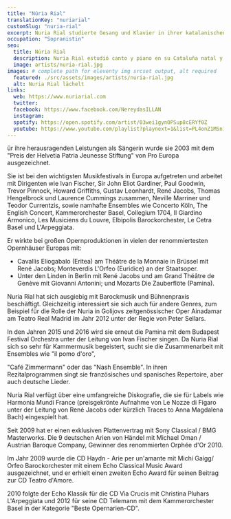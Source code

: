 ```yaml
---
title: "Núria Rial"
translationKey: "nuriarial"
customSlug: "nuria-rial"
excerpt: Nuria Rial studierte Gesang und Klavier in ihrer katalanischen Heimat und war Mitglied der Klasse von Kurt Widmer an der Musikhochschule Basel.
occupation: "Sopranistin"
seo:
  title: Núria Rial
  description: Nuria Rial estudió canto y piano en su Cataluña natal y fue miembro de la clase de Kurt Widmer en la Academia de Música de Basilea.
  image: artists/nuria-rial.jpg
images: # complete path for eleventy img srcset output, alt required
  featured: ./src/assets/images/artists/nuria-rial.jpg
  alt: Nuria Rial lächelt
links:
  web: https://www.nuriarial.com
  twitter:
  facebook: https://www.facebook.com/NereydasILLAN
  instagram:
  spotify: https://open.spotify.com/artist/03wei1gynOPSup8cERYf0Z
  youtube: https://www.youtube.com/playlist?playnext=1&list=PL4onZ1MSn1YJdog0CG7JeLpnl1ys7bEpU&feature=gws_kp_artist
---
```


ür ihre herausragenden Leistungen als Sängerin wurde sie 2003 mit dem "Preis der Helvetia Patria Jeunesse Stiftung" von Pro Europa ausgezeichnet.

Sie ist bei den wichtigsten Musikfestivals in Europa aufgetreten und arbeitet mit Dirigenten wie Ivan Fischer, Sir John Eliot Gardiner, Paul Goodwin, Trevor Pinnock, Howard Griffiths, Gustav Leonhardt, René Jacobs, Thomas Hengelbrock und Laurence Cummings zusammen, Neville Marriner und Teodor Currentzis, sowie namhafte Ensembles wie Concerto Köln, The English Concert, Kammerorchester Basel, Collegium 1704, Il Giardino Armonico, Les Musiciens du Louvre, Elbipolis Barockorchester, Le Cetra Basel und L'Arpeggiata.

Er wirkte bei großen Opernproduktionen in vielen der renommiertesten Opernhäuser Europas mit:

- Cavallis Eliogabalo (Eritea) am Théâtre de la Monnaie in Brüssel mit René Jacobs; Monteverdis L'Orfeo (Euridice) an der Staatsoper.
- Unter den Linden in Berlin mit René Jacobs und am Grand Théâtre de Genève mit Giovanni Antonini; und Mozarts Die Zauberflöte (Pamina).

Nuria Rial hat sich ausgiebig mit Barockmusik und Bühnenpraxis beschäftigt. Gleichzeitig interessiert sie sich auch für andere Genres, zum Beispiel für die Rolle der Nuria in Golijovs zeitgenössischer Oper Ainadamar am Teatro Real Madrid im Jahr 2012 unter der Regie von Peter Sellars.

In den Jahren 2015 und 2016 wird sie erneut die Pamina mit dem Budapest Festival Orchestra unter der Leitung von Ivan Fischer singen. Da Nuria Rial sich so sehr für Kammermusik begeistert, sucht sie die Zusammenarbeit mit Ensembles wie "il pomo d'oro",

"Café Zimmermann" oder das "Nash Ensemble". In ihren Rezitalprogrammen singt sie französisches und spanisches Repertoire, aber auch deutsche Lieder.

Nuria Rial verfügt über eine umfangreiche Diskografie, die sie für Labels wie Harmonia Mundi France (preisgekrönte Aufnahme von Le Nozze di Figaro unter der Leitung von René Jacobs oder kürzlich Traces to Anna Magdalena Bach) eingespielt hat.

Seit 2009 hat er einen exklusiven Plattenvertrag mit Sony Classical / BMG Masterworks. Die 9 deutschen Arien von Händel mit Michael Oman / Austrian Baroque Company, Gewinner des renommierten Orphée d'Or 2010.

Im Jahr 2009 wurde die CD Haydn - Arie per un'amante mit Michi Gaigg/ Orfeo Barockorchester mit einem Echo Classical Music Award ausgezeichnet, und er erhielt einen zweiten Echo Award für seinen Beitrag zur CD Teatro d'Amore.

2010 folgte der Echo Klassik für die CD Via Crucis mit Christina Pluhars L'Arpeggiata und 2012 für seine CD Telemann mit dem Kammerorchester Basel in der Kategorie "Beste Opernarien-CD".

